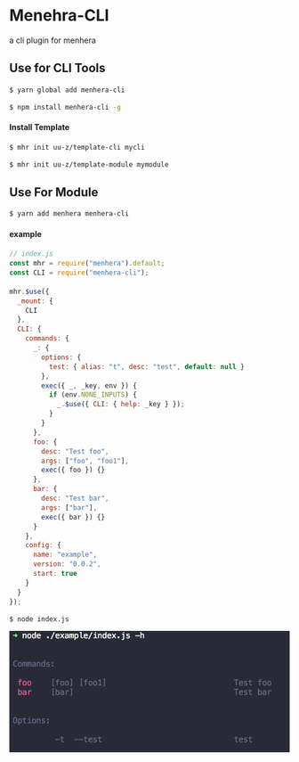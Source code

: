 # Menehra-CLI

a cli plugin for menhera

## Use for CLI Tools

```bash
$ yarn global add menhera-cli
```

```bash
$ npm install menhera-cli -g
```

#### Install Template

```bash
$ mhr init uu-z/template-cli mycli
```

```bash
$ mhr init uu-z/template-module mymodule
```

## Use For Module

```bash
$ yarn add menhera menhera-cli
```

#### example

```js
// index.js
const mhr = require("menhera").default;
const CLI = require("menhera-cli");

mhr.$use({
  _mount: {
    CLI
  },
  CLI: {
    commands: {
      _: {
        options: {
          test: { alias: "t", desc: "test", default: null }
        },
        exec({ _, _key, env }) {
          if (env.NONE_INPUTS) {
            _.$use({ CLI: { help: _key } });
          }
        }
      },
      foo: {
        desc: "Test foo",
        args: ["foo", "foo1"],
        exec({ foo }) {}
      },
      bar: {
        desc: "Test bar",
        args: ["bar"],
        exec({ bar }) {}
      }
    },
    config: {
      name: "example",
      version: "0.0.2",
      start: true
    }
  }
});
```

```bash
$ node index.js
```

![preview](./assets/cli.png)
